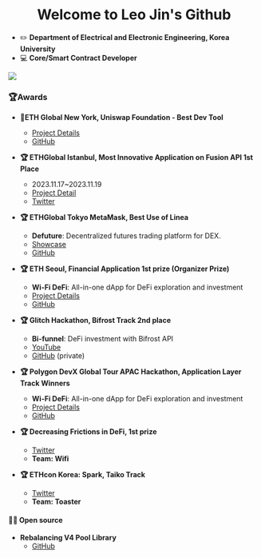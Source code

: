 <h1 style="text-align: center"> Welcome to Leo Jin's Github </h1>

- ✏️ **Department of Electrical and Electronic Engineering, Korea University**
- 💻 **Core/Smart Contract Developer**

<div>
  <a href="https://www.linkedin.com/in/beakerjin/" title="Contact with Linkedin">
    <img src="https://img.shields.io/badge/linkedin-0A66C2?style=for-the-badge&logo=linkedin&logoColor=white">
  </a>
</div>

### 🏆️Awards
- **🦄ETH Global New York, Uniswap Foundation - Best Dev Tool**
  - [Project Details](https://ethglobal.com/showcase/nycv4hermit-dj0um)
  - [GitHub](https://github.com/djm07073/ETHNewYork-Hook-LAB)
- **🏆 ETHGlobal Istanbul, Most Innovative Application on Fusion API 1st Place**
  - 2023.11.17~2023.11.19
  - [Project Detail](https://ethglobal.com/showcase/toaster-f5t8e)
  - [Twitter](https://twitter.com/UniswapFND/status/1707742156151243128)
- **🏆 ETHGlobal Tokyo MetaMask, Best Use of Linea**
  - **Defuture**: Decentralized futures trading platform for DEX.
  - [Showcase](https://ethglobal.com/showcase/defuture-g31hx)
  - [GitHub](https://github.com/ETHGlobal-Tokyo-ValleyDance/defutures)

- **🏆 ETH Seoul, Financial Application 1st prize (Organizer Prize)**
  - **Wi-Fi DeFi**: All-in-one dApp for DeFi exploration and investment
  - [Project Details](https://devfolio.co/projects/wifi-ca12)
  - [GitHub](https://github.com/take5ive/wi-fi-eth-seoul)
- **🏆 Glitch Hackathon, Bifrost Track 2nd place**
  - **Bi-funnel**: DeFi investment with Bifrost API
  - [YouTube](https://youtu.be/u8vomFghJjg?t=1562)
  - [GitHub](https://github.com/take5ive/liquidity-bifunnel-contract) (private)
- **🏆 Polygon DevX Global Tour APAC Hackathon, Application Layer Track Winners**
  - **Wi-Fi DeFi**: All-in-one dApp for DeFi exploration and investment
  - [Project Details](https://devfolio.co/projects/wifi-ca12)
  - [GitHub](https://github.com/take5ive/wi-fi-eth-seoul)
- **🏆 Decreasing Frictions in DeFi, 1st prize**
  - [Twitter](https://twitter.com/0xProject/status/1679581592761794562)
  - **Team: Wifi**
- **🏆 ETHcon Korea: Spark, Taiko Track**
  - [Twitter](https://twitter.com/ethconkr/status/1698269334555312501)
  - **Team: Toaster**

#### 👨‍💻 Open source
- **Rebalancing V4 Pool Library**
  - [GitHub](https://github.com/toaster-finance/rebalancing-v4-pool)
